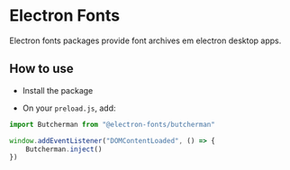 # Electron Fonts

Electron fonts packages provide font archives em electron desktop apps.

## How to use

* Install the package

* On your `preload.js`, add:

```ts
import Butcherman from "@electron-fonts/butcherman"

window.addEventListener("DOMContentLoaded", () => {
    Butcherman.inject()
})
```